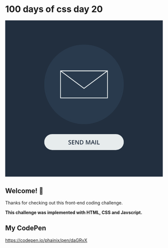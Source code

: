 # 100 days of css day 20

![Header/intro section ](../design/Mail.png)

## Welcome! 👋 

Thanks for checking out this front-end coding challenge. 

**This challenge was implemented with HTML, CSS and Javscript.**

## My CodePen
https://codepen.io/phainix/pen/daGRvX